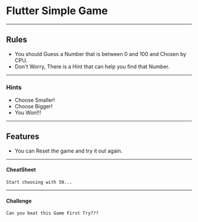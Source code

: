 # Flutter Simple Game
------------------------------------------------

## Rules

- You should Guess a Number that is between 0 and 100 and Chosen by CPU.
- Don't Worry, There is a Hint that can help you find that Number.

------------------------------------------------

### Hints

- Choose Smaller!
- Choose Bigger!
- You Won!!!

------------------------------------------------

## Features

- You can Reset the game and try it out again.

------------------------------------------------

#### CheatSheet
```
Start choosing with 50...
```

------------------------------------------------

#### Challenge
```
Can you beat this Game First Try???
```




